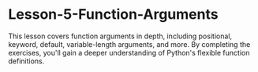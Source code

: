 # Lesson-5-Function-Arguments
This lesson covers function arguments in depth, including positional, keyword, default, variable-length arguments, and more. By completing the exercises, you'll gain a deeper understanding of Python's flexible function definitions.
